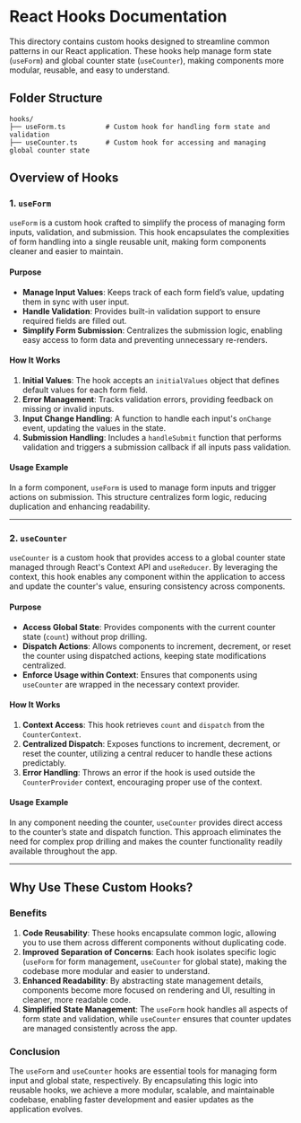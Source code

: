 # React Hooks Documentation

This directory contains custom hooks designed to streamline common patterns in our React application. These hooks help manage form state (`useForm`) and global counter state (`useCounter`), making components more modular, reusable, and easy to understand.

## Folder Structure

```
hooks/
├── useForm.ts          # Custom hook for handling form state and validation
├── useCounter.ts       # Custom hook for accessing and managing global counter state
```

## Overview of Hooks

### 1. `useForm`

`useForm` is a custom hook crafted to simplify the process of managing form inputs, validation, and submission. This hook encapsulates the complexities of form handling into a single reusable unit, making form components cleaner and easier to maintain.

#### Purpose

- **Manage Input Values**: Keeps track of each form field’s value, updating them in sync with user input.
- **Handle Validation**: Provides built-in validation support to ensure required fields are filled out.
- **Simplify Form Submission**: Centralizes the submission logic, enabling easy access to form data and preventing unnecessary re-renders.

#### How It Works

1. **Initial Values**: The hook accepts an `initialValues` object that defines default values for each form field.
2. **Error Management**: Tracks validation errors, providing feedback on missing or invalid inputs.
3. **Input Change Handling**: A function to handle each input's `onChange` event, updating the values in the state.
4. **Submission Handling**: Includes a `handleSubmit` function that performs validation and triggers a submission callback if all inputs pass validation.

#### Usage Example

In a form component, `useForm` is used to manage form inputs and trigger actions on submission. This structure centralizes form logic, reducing duplication and enhancing readability.

---

### 2. `useCounter`

`useCounter` is a custom hook that provides access to a global counter state managed through React's Context API and `useReducer`. By leveraging the context, this hook enables any component within the application to access and update the counter's value, ensuring consistency across components.

#### Purpose

- **Access Global State**: Provides components with the current counter state (`count`) without prop drilling.
- **Dispatch Actions**: Allows components to increment, decrement, or reset the counter using dispatched actions, keeping state modifications centralized.
- **Enforce Usage within Context**: Ensures that components using `useCounter` are wrapped in the necessary context provider.

#### How It Works

1. **Context Access**: This hook retrieves `count` and `dispatch` from the `CounterContext`.
2. **Centralized Dispatch**: Exposes functions to increment, decrement, or reset the counter, utilizing a central reducer to handle these actions predictably.
3. **Error Handling**: Throws an error if the hook is used outside the `CounterProvider` context, encouraging proper use of the context.

#### Usage Example

In any component needing the counter, `useCounter` provides direct access to the counter’s state and dispatch function. This approach eliminates the need for complex prop drilling and makes the counter functionality readily available throughout the app.

---

## Why Use These Custom Hooks?

### Benefits

1. **Code Reusability**: These hooks encapsulate common logic, allowing you to use them across different components without duplicating code.
2. **Improved Separation of Concerns**: Each hook isolates specific logic (`useForm` for form management, `useCounter` for global state), making the codebase more modular and easier to understand.
3. **Enhanced Readability**: By abstracting state management details, components become more focused on rendering and UI, resulting in cleaner, more readable code.
4. **Simplified State Management**: The `useForm` hook handles all aspects of form state and validation, while `useCounter` ensures that counter updates are managed consistently across the app.

### Conclusion

The `useForm` and `useCounter` hooks are essential tools for managing form input and global state, respectively. By encapsulating this logic into reusable hooks, we achieve a more modular, scalable, and maintainable codebase, enabling faster development and easier updates as the application evolves.

